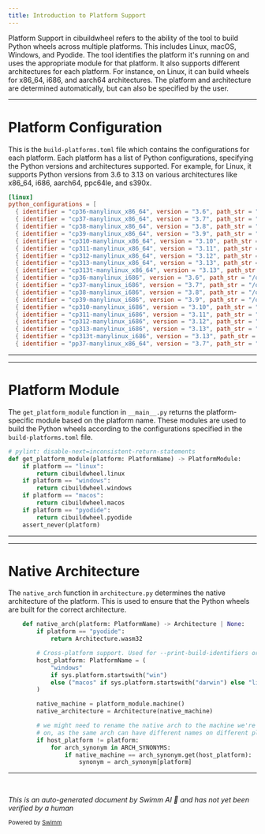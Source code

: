 ```yaml
---
title: Introduction to Platform Support
---
```

Platform Support in cibuildwheel refers to the ability of the tool to build Python wheels across multiple platforms. This includes Linux, macOS, Windows, and Pyodide. The tool identifies the platform it's running on and uses the appropriate module for that platform. It also supports different architectures for each platform. For instance, on Linux, it can build wheels for x86_64, i686, and aarch64 architectures. The platform and architecture are determined automatically, but can also be specified by the user.

<SwmSnippet path="/cibuildwheel/resources/build-platforms.toml" line="1">

---

# Platform Configuration

This is the `build-platforms.toml` file which contains the configurations for each platform. Each platform has a list of Python configurations, specifying the Python versions and architectures supported. For example, for Linux, it supports Python versions from 3.6 to 3.13 on various architectures like x86_64, i686, aarch64, ppc64le, and s390x.

```toml
[linux]
python_configurations = [
  { identifier = "cp36-manylinux_x86_64", version = "3.6", path_str = "/opt/python/cp36-cp36m" },
  { identifier = "cp37-manylinux_x86_64", version = "3.7", path_str = "/opt/python/cp37-cp37m" },
  { identifier = "cp38-manylinux_x86_64", version = "3.8", path_str = "/opt/python/cp38-cp38" },
  { identifier = "cp39-manylinux_x86_64", version = "3.9", path_str = "/opt/python/cp39-cp39" },
  { identifier = "cp310-manylinux_x86_64", version = "3.10", path_str = "/opt/python/cp310-cp310" },
  { identifier = "cp311-manylinux_x86_64", version = "3.11", path_str = "/opt/python/cp311-cp311" },
  { identifier = "cp312-manylinux_x86_64", version = "3.12", path_str = "/opt/python/cp312-cp312" },
  { identifier = "cp313-manylinux_x86_64", version = "3.13", path_str = "/opt/python/cp313-cp313" },
  { identifier = "cp313t-manylinux_x86_64", version = "3.13", path_str = "/opt/python/cp313-cp313t" },
  { identifier = "cp36-manylinux_i686", version = "3.6", path_str = "/opt/python/cp36-cp36m" },
  { identifier = "cp37-manylinux_i686", version = "3.7", path_str = "/opt/python/cp37-cp37m" },
  { identifier = "cp38-manylinux_i686", version = "3.8", path_str = "/opt/python/cp38-cp38" },
  { identifier = "cp39-manylinux_i686", version = "3.9", path_str = "/opt/python/cp39-cp39" },
  { identifier = "cp310-manylinux_i686", version = "3.10", path_str = "/opt/python/cp310-cp310" },
  { identifier = "cp311-manylinux_i686", version = "3.11", path_str = "/opt/python/cp311-cp311" },
  { identifier = "cp312-manylinux_i686", version = "3.12", path_str = "/opt/python/cp312-cp312" },
  { identifier = "cp313-manylinux_i686", version = "3.13", path_str = "/opt/python/cp313-cp313" },
  { identifier = "cp313t-manylinux_i686", version = "3.13", path_str = "/opt/python/cp313-cp313t" },
  { identifier = "pp37-manylinux_x86_64", version = "3.7", path_str = "/opt/python/pp37-pypy37_pp73" },
```

---

</SwmSnippet>

<SwmSnippet path="/cibuildwheel/__main__.py" line="274">

---

# Platform Module

The `get_platform_module` function in `__main__.py` returns the platform-specific module based on the platform name. These modules are used to build the Python wheels according to the configurations specified in the `build-platforms.toml` file.

```python
# pylint: disable-next=inconsistent-return-statements
def get_platform_module(platform: PlatformName) -> PlatformModule:
    if platform == "linux":
        return cibuildwheel.linux
    if platform == "windows":
        return cibuildwheel.windows
    if platform == "macos":
        return cibuildwheel.macos
    if platform == "pyodide":
        return cibuildwheel.pyodide
    assert_never(platform)
```

---

</SwmSnippet>

<SwmSnippet path="/cibuildwheel/architecture.py" line="79">

---

# Native Architecture

The `native_arch` function in `architecture.py` determines the native architecture of the platform. This is used to ensure that the Python wheels are built for the correct architecture.

```python
    def native_arch(platform: PlatformName) -> Architecture | None:
        if platform == "pyodide":
            return Architecture.wasm32

        # Cross-platform support. Used for --print-build-identifiers or docker builds.
        host_platform: PlatformName = (
            "windows"
            if sys.platform.startswith("win")
            else ("macos" if sys.platform.startswith("darwin") else "linux")
        )

        native_machine = platform_module.machine()
        native_architecture = Architecture(native_machine)

        # we might need to rename the native arch to the machine we're running
        # on, as the same arch can have different names on different platforms
        if host_platform != platform:
            for arch_synonym in ARCH_SYNONYMS:
                if native_machine == arch_synonym.get(host_platform):
                    synonym = arch_synonym[platform]

```

---

</SwmSnippet>

&nbsp;

*This is an auto-generated document by Swimm AI 🌊 and has not yet been verified by a human*

<SwmMeta version="3.0.0" repo-id="Z2l0aHViJTNBJTNBY2lidWlsZHdoZWVsJTNBJTNBZ2lsYWRuYXZvdA==" repo-name="cibuildwheel" doc-type="overview"><sup>Powered by [Swimm](/)</sup></SwmMeta>

